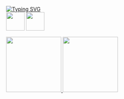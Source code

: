 <a href="https://git.io/typing-svg"><img src="https://readme-typing-svg.demolab.com?font=Pixelify+Sans&size=25&pause=1000&color=2BF722&center=true&vCenter=true&random=false&width=435&lines=Welcome+to+my+GITHUB...;I'm+a+development+student+%3A3" alt="Typing SVG" /></a>
<br>
<img src="https://cdn.jsdelivr.net/gh/devicons/devicon/icons/linux/linux-original.svg" width="50" height="50" />
<img src="https://cdn.jsdelivr.net/gh/devicons/devicon/icons/lua/lua-original.svg" width="50" height="50" />
<div>
<a href="https://github.com/Deyuarute">
<img loading="lazy" height="150em" src="https://github-readme-stats.vercel.app/api/top-langs/?username=Deyuarute&layout=compact&langs_count=7&theme=dark"/>
<img loading="lazy" height="150em" src="https://github-readme-stats.vercel.app/api?username=Deyuarute&show_icons=true&theme=dracula&include_all_commits=true&count_private=true"/>
</div>
